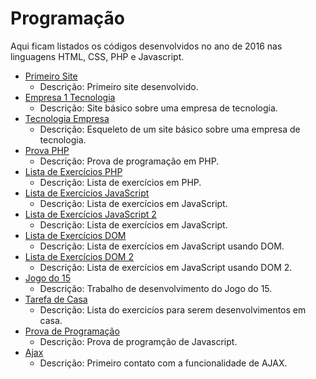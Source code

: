 # Programação

Aqui ficam listados os códigos desenvolvidos no ano de 2016 nas linguagens HTML, CSS, PHP e Javascript.

- [Primeiro Site](./programming/2016-03-15_site)
  - Descrição: Primeiro site desenvolvido.
- [Empresa 1 Tecnologia](./programming/2016-04-06_empresa1-tecnologia)
  - Descrição: Site básico sobre uma empresa de tecnologia.
- [Tecnologia Empresa](./programming/2016-04-16_tecnologia-empresa)
  - Descrição: Esqueleto de um site básico sobre uma empresa de tecnologia.
- [Prova PHP](./programming/2016-04-26_prova-eduardo-joao)
  - Descrição: Prova de programação em PHP.
- [Lista de Exercícios PHP](./programming/2016-05-09_lista-exercicios)
  - Descrição: Lista de exercícios em PHP.
- [Lista de Exercícios JavaScript](./programming/2016-08-02_lista-exercicios)
  - Descrição: Lista de exercícios em JavaScript.
- [Lista de Exercícios JavaScript 2](./programming/2016-08-19_lista-exercicios-2)
  - Descrição: Lista de exercícios em JavaScript.
- [Lista de Exercícios DOM](./programming/2016-08-30_dom-lista-1)
  - Descrição: Lista de exercícios em JavaScript usando DOM.
- [Lista de Exercícios DOM 2](./programming/2016-08-30_dom-lista-2)
  - Descrição: Lista de exercícios em JavaScript usando DOM 2.
- [Jogo do 15](./programming/2016-09-04_jogo-15)
  - Descrição: Trabalho de desenvolvimento do Jogo do 15.
- [Tarefa de Casa](./programming/2016-09-19_tema-de-casa)
  - Descrição: Lista do exercicíos para serem desenvolvimentos em casa.
- [Prova de Programação](./programming/2016-09-27_prova-programacao)
  - Descrição: Prova de programção de Javascript.
- [Ajax](./programming/2016-10-26_ajax)
  - Descrição: Primeiro contato com a funcionalidade de AJAX.
